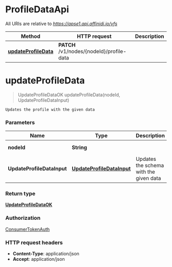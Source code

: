 # ProfileDataApi

All URIs are relative to *https://apse1.api.affinidi.io/vfs*

| Method                                                       | HTTP request                              | Description |
| ------------------------------------------------------------ | ----------------------------------------- | ----------- |
| [**updateProfileData**](ProfileDataApi.md#updateProfileData) | **PATCH** /v1/nodes/{nodeId}/profile-data |             |

<a name="updateProfileData"></a>

# **updateProfileData**

> UpdateProfileDataOK updateProfileData(nodeId, UpdateProfileDataInput)

    Updates the profile with the given data

### Parameters

| Name                       | Type                                                              | Description                            | Notes             |
| -------------------------- | ----------------------------------------------------------------- | -------------------------------------- | ----------------- |
| **nodeId**                 | **String**                                                        |                                        | [default to null] |
| **UpdateProfileDataInput** | [**UpdateProfileDataInput**](../Models/UpdateProfileDataInput.md) | Updates the schema with the given data |                   |

### Return type

[**UpdateProfileDataOK**](../Models/UpdateProfileDataOK.md)

### Authorization

[ConsumerTokenAuth](../README.md#ConsumerTokenAuth)

### HTTP request headers

- **Content-Type**: application/json
- **Accept**: application/json
